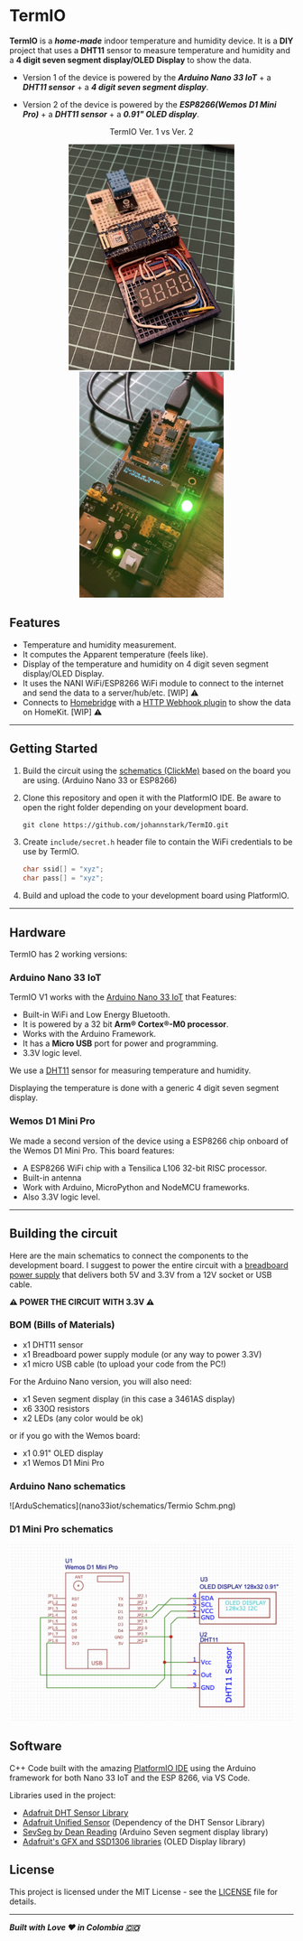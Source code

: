 # TermIO

**TermIO** is a ***home-made*** indoor temperature and humidity device. It is a **DIY** project that uses a **DHT11** sensor to measure temperature and humidity and a **4 digit seven segment display/OLED Display** to show the data.

* Version 1 of the device is powered by the ***Arduino Nano 33 IoT*** + a ***DHT11 sensor*** + a ***4 digit seven segment display***.

* Version 2 of the device is powered by the ***ESP8266(Wemos D1 Mini Pro)*** + a ***DHT11 sensor*** + a ***0.91" OLED display***.

<div style="text-align:center">

TermIO Ver. 1 vs Ver. 2

<img src='docs_assets/IMG_1188.jpeg' alt="TermIO Version 1" style="height: 400px"/>
<img src='docs_assets/IMG_8AA9019B3988-1.jpeg' alt="TermIO Version 2" style="height: 400px"/>
</div>

## Features

* Temperature and humidity measurement.
* It computes the Apparent temperature (feels like).
* Display of the temperature and humidity on 4 digit seven segment display/OLED Display.
* It uses the NANI WiFi/ESP8266 WiFi module to connect to the internet and send the data to a server/hub/etc. [WIP] :warning:
* Connects to [Homebridge](https://homebridge.io) with a [HTTP Webhook plugin](https://www.npmjs.com/package/homebridge-http-webhooks) to show the data on HomeKit. [WIP] :warning:

***

## Getting Started

1. Build the circuit using the [schematics (ClickMe)](#building-the-circuit) based on the board you are using. (Arduino Nano 33 or ESP8266)
2. Clone this repository and open it with the PlatformIO IDE. Be aware to open the right folder depending on your development board.
    
    ```shell
    git clone https://github.com/johannstark/TermIO.git
    ```

3. Create `include/secret.h` header file to contain the WiFi credentials to be use by TermIO.
    
    ```c++
    char ssid[] = "xyz";          
    char pass[] = "xyz"; 
    ```
    
4. Build and upload the code to your development board using PlatformIO.

***

## Hardware

TermIO has 2 working versions:

### Arduino Nano 33 IoT

TermIO V1 works with the [Arduino Nano 33 IoT](https://store-usa.arduino.cc/products/arduino-nano-33-iot) that Features:

* Built-in WiFi and Low Energy Bluetooth.
* It is powered by a 32 bit **Arm® Cortex®-M0 processor**.
* Works with the Arduino Framework.
* It has a **Micro USB** port for power and programming.
* 3.3V logic level.

We use a [DHT11](https://www.adafruit.com/product/386) sensor for measuring temperature and humidity.

Displaying the temperature is done with a generic 4 digit seven segment display.

### Wemos D1 Mini Pro

We made a second version of the device using a ESP8266 chip onboard of the Wemos D1 Mini Pro. This board features:

* A ESP8266 WiFi chip with a Tensilica L106 32-bit RISC processor.
* Built-in antenna
* Work with Arduino, MicroPython and NodeMCU frameworks.
* Also 3.3V logic level.

***

## Building the circuit

Here are the main schematics to connect the components to the development board. I suggest to power the entire circuit with a [breadboard power supply](https://www.amazon.com/-/es/ALAMSCN-alimentación-tablero-soldadura-bater%C3%ADa/dp/B08JYPMCZY/ref=sr_1_3?keywords=breadboard+power+supply+module&qid=1672180516&sr=8-3) that delivers both 5V and 3.3V from a 12V socket or USB cable.

**:warning: POWER THE CIRCUIT WITH 3.3V :warning:**

### BOM (Bills of Materials)

* x1 DHT11 sensor
* x1 Breadboard power supply module (or any way to power 3.3V)
* x1 micro USB cable (to upload your code from the PC!)

For the Arduino Nano version, you will also need:

* x1 Seven segment display (in this case a 3461AS display)
* x6 330Ω resistors
* x2 LEDs (any color would be ok)

or if you go with the Wemos board:

* x1 0.91" OLED display
* x1 Wemos D1 Mini Pro

### Arduino Nano schematics

![ArduSchematics](nano33iot/schematics/Termio Schm.png)

### D1 Mini Pro schematics

![ESPSchematics](esp8266/schematics/esp8266_schm.png)

## Software

C++ Code built with the amazing [PlatformIO IDE](https://platformio.org/) using the Arduino framework for both Nano 33 IoT and the ESP 8266, via VS Code.

Libraries used in the project:

* [Adafruit DHT Sensor Library](https://registry.platformio.org/libraries/adafruit/DHT%20sensor%20library)
* [Adafruit Unified Sensor](https://registry.platformio.org/libraries/adafruit/Adafruit%20Unified%20Sensor) (Dependency of the DHT Sensor Library)
* [SevSeg by Dean Reading](https://registry.platformio.org/libraries/Dean%20Reading/SevSeg) (Arduino Seven segment display library)
* [Adafruit's GFX and SSD1306 libraries](https://registry.platformio.org/libraries/adafruit/Adafruit%20GFX%20Library) (OLED Display library)

## License

This project is licensed under the MIT License - see the [LICENSE](LICENSE) file for details.

***

***Built with Love :heart: in Colombia :colombia:***

